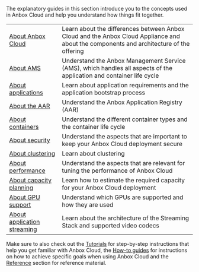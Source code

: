 The explanatory guides in this section introduce you to the concepts used in Anbox Cloud and help you understand how things fit together.

|  |  |
|--|--|
| [About Anbox Cloud](https://discourse.ubuntu.com/t/anbox-cloud-overview/17802) | Learn about the differences between Anbox Cloud and the Anbox Cloud Appliance and about the components and architecture of the offering |
| [About AMS](https://discourse.ubuntu.com/t/about-ams/24321)| Understand the Anbox Management Service (AMS), which handles all aspects of the application and container life cycle |
| [About applications](https://discourse.ubuntu.com/t/managing-applications/17760)| Learn about application requirements and the application bootstrap process |
| [About the AAR](https://discourse.ubuntu.com/t/application-registry/17761)| Understand the Anbox Application Registry (AAR) |
| [About containers](https://discourse.ubuntu.com/t/managing-containers/17763)| Understand the different container types and the container life cycle |
| [About security](https://discourse.ubuntu.com/t/about-security/31217)| Understand the aspects that are important to keep your Anbox Cloud deployment secure |
| [About clustering](https://discourse.ubuntu.com/t/capacity-planning/17765)| Learn about clustering |
| [About performance](https://discourse.ubuntu.com/t/about-performance/29416) | Understand the aspects that are relevant for tuning the performance of Anbox Cloud |
| [About capacity planning](https://discourse.ubuntu.com/t/about-capacity-planning/28717) | Learn how to estimate the required capacity for your Anbox Cloud deployment |
| [About GPU support](https://discourse.ubuntu.com/t/gpu-support/17768)| Understand which GPUs are supported and how they are used |
| [About application streaming](https://discourse.ubuntu.com/t/streaming-android-applications/17769)| Learn about the architecture of the Streaming Stack and supported video codecs |

Make sure to also check out the [Tutorials](https://discourse.ubuntu.com/t/tutorials/28826) for step-by-step instructions that help you get familiar with Anbox Cloud, the [How-to guides](https://discourse.ubuntu.com/t/how-to-guides/28827) for instructions on how to achieve specific goals when using Anbox Cloud and the [Reference](https://discourse.ubuntu.com/t/reference/28828) section for reference material.
